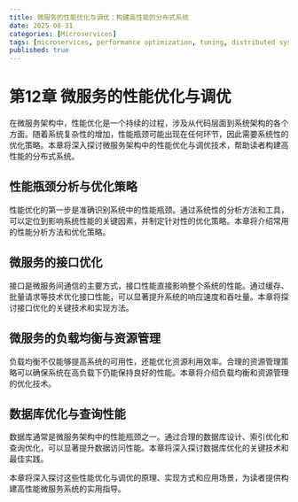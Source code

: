 ```yaml
---
title: 微服务的性能优化与调优：构建高性能的分布式系统
date: 2025-08-31
categories: [Microservices]
tags: [microservices, performance optimization, tuning, distributed systems]
published: true
---
```


# 第12章 微服务的性能优化与调优

在微服务架构中，性能优化是一个持续的过程，涉及从代码层面到系统架构的各个方面。随着系统复杂性的增加，性能瓶颈可能出现在任何环节，因此需要系统性的优化策略。本章将深入探讨微服务架构中的性能优化与调优技术，帮助读者构建高性能的分布式系统。

## 性能瓶颈分析与优化策略

性能优化的第一步是准确识别系统中的性能瓶颈。通过系统性的分析方法和工具，可以定位到影响系统性能的关键因素，并制定针对性的优化策略。本章将介绍常用的性能分析方法和优化策略。

## 微服务的接口优化

接口是微服务间通信的主要方式，接口性能直接影响整个系统的性能。通过缓存、批量请求等技术优化接口性能，可以显著提升系统的响应速度和吞吐量。本章将探讨接口优化的关键技术和实现方法。

## 微服务的负载均衡与资源管理

负载均衡不仅能够提高系统的可用性，还能优化资源利用效率。合理的资源管理策略可以确保系统在高负载下仍能保持良好的性能。本章将介绍负载均衡和资源管理的优化技术。

## 数据库优化与查询性能

数据库通常是微服务架构中的性能瓶颈之一。通过合理的数据库设计、索引优化和查询优化，可以显著提升数据访问性能。本章将深入探讨数据库优化的关键技术和最佳实践。

本章将深入探讨这些性能优化与调优的原理、实现方式和应用场景，为读者提供构建高性能微服务系统的实用指导。